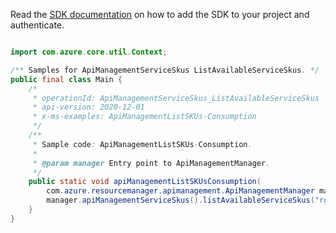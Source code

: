 Read the [SDK documentation](https://github.com/Azure/azure-sdk-for-java/blob/azure-resourcemanager-apimanagement_1.0.0-beta.2/sdk/apimanagement/azure-resourcemanager-apimanagement/README.md) on how to add the SDK to your project and authenticate.

```java

import com.azure.core.util.Context;

/** Samples for ApiManagementServiceSkus ListAvailableServiceSkus. */
public final class Main {
    /*
     * operationId: ApiManagementServiceSkus_ListAvailableServiceSkus
     * api-version: 2020-12-01
     * x-ms-examples: ApiManagementListSKUs-Consumption
     */
    /**
     * Sample code: ApiManagementListSKUs-Consumption.
     *
     * @param manager Entry point to ApiManagementManager.
     */
    public static void apiManagementListSKUsConsumption(
        com.azure.resourcemanager.apimanagement.ApiManagementManager manager) {
        manager.apiManagementServiceSkus().listAvailableServiceSkus("rg1", "apimService1", Context.NONE);
    }
}
```
